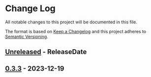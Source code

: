 # Change Log
All notable changes to this project will be documented in this file.

The format is based on [Keep a Changelog](https://keepachangelog.com/)
and this project adheres to [Semantic Versioning](https://semver.org/).

<!-- next-header -->
## [Unreleased] - ReleaseDate

## [0.3.3] - 2023-12-19

<!-- next-url -->
[Unreleased]: https://github.com/assert-rs/dir-diff/compare/v0.3.3...HEAD
[0.3.3]: https://github.com/assert-rs/dir-diff/compare/e7b7555...v0.3.3
